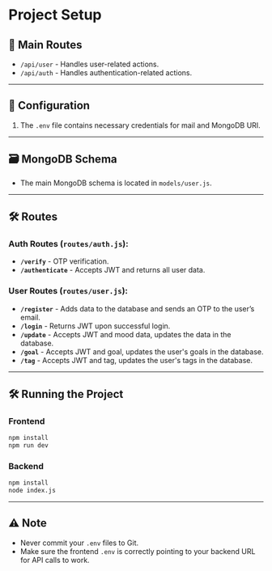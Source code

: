 # Project Setup

## 🚀 Main Routes

- `/api/user` - Handles user-related actions.
- `/api/auth` - Handles authentication-related actions.

---

## 🔧 Configuration

1. The `.env` file contains necessary credentials for mail and MongoDB URI.

---

## 🗃️ MongoDB Schema

- The main MongoDB schema is located in `models/user.js`.

---

## 🛠️ Routes

### **Auth Routes** (`routes/auth.js`):

- **`/verify`** - OTP verification.
- **`/authenticate`** - Accepts JWT and returns all user data.

### **User Routes** (`routes/user.js`):

- **`/register`** - Adds data to the database and sends an OTP to the user’s email.
- **`/login`** - Returns JWT upon successful login.
- **`/update`** - Accepts JWT and mood data, updates the data in the database.
- **`/goal`** - Accepts JWT and goal, updates the user's goals in the database.
- **`/tag`** - Accepts JWT and tag, updates the user's tags in the database.

---

## 🛠️ Running the Project

### Frontend
```bash
npm install
npm run dev
```

### Backend
```bash
npm install
node index.js
```

---

## ⚠️ Note
- Never commit your `.env` files to Git.
- Make sure the frontend `.env` is correctly pointing to your backend URL for API calls to work.

